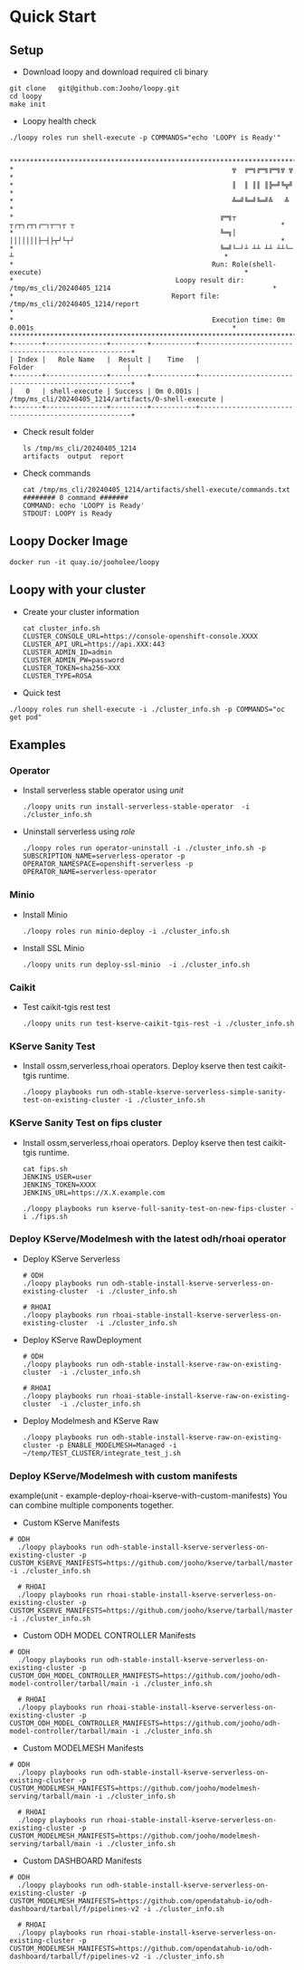 # Quick Start

## Setup

- Download loopy and download required cli binary

```
git clone   git@github.com:Jooho/loopy.git
cd loopy
make init
```

- Loopy health check

```
./loopy roles run shell-execute -p COMMANDS="echo 'LOOPY is Ready'"


*****************************************************************************************************************************
*                                                      ╦  ╔═╗╔═╗╔═╗╦ ╦                                                      *
*                                                      ║  ║ ║║ ║╠═╝╚╦╝                                                      *
*                                                      ╩═╝╚═╝╚═╝╩   ╩                                                       *
*                                                   ╔═╗┬ ┬┌┬┐┌┬┐┌─┐┬─┐┬ ┬                                                   *
*                                                   ╚═╗│ │││││││├─┤├┬┘└┬┘                                                   *
*                                                   ╚═╝└─┘┴ ┴┴ ┴┴ ┴┴└─ ┴                                                    *
*                                                 Run: Role(shell-execute)                                                  *
*                                        Loopy result dir: /tmp/ms_cli/20240405_1214                                        *
*                                       Report file: /tmp/ms_cli/20240405_1214/report                                       *
*                                                 Execution time: 0m 0.001s                                                 *
*****************************************************************************************************************************
+-------+---------------+---------+-----------+-----------------------------------------------------+
| Index |   Role Name   |  Result |    Time   |                        Folder                       |
+-------+---------------+---------+-----------+-----------------------------------------------------+
|   0   | shell-execute | Success | 0m 0.001s | /tmp/ms_cli/20240405_1214/artifacts/0-shell-execute |
+-------+---------------+---------+-----------+-----------------------------------------------------+
```

- Check result folder

  ```
  ls /tmp/ms_cli/20240405_1214
  artifacts  output  report
  ```

- Check commands
  ```
  cat /tmp/ms_cli/20240405_1214/artifacts/shell-execute/commands.txt
  ######## 0 command #######
  COMMAND: echo 'LOOPY is Ready'
  STDOUT: LOOPY is Ready
  ```

## Loopy Docker Image

```
docker run -it quay.io/jooholee/loopy
```

## Loopy with your cluster

- Create your cluster information

  ```
  cat cluster_info.sh
  CLUSTER_CONSOLE_URL=https://console-openshift-console.XXXX
  CLUSTER_API_URL=https://api.XXX:443
  CLUSTER_ADMIN_ID=admin
  CLUSTER_ADMIN_PW=password
  CLUSTER_TOKEN=sha256~XXX
  CLUSTER_TYPE=ROSA
  ```

- Quick test

```
./loopy roles run shell-execute -i ./cluster_info.sh -p COMMANDS="oc get pod"
```

## Examples

### Operator

- Install serverless stable operator using _unit_

  ```
  ./loopy units run install-serverless-stable-operator  -i ./cluster_info.sh
  ```

- Uninstall serverless using _role_
  ```
  ./loopy roles run operator-uninstall -i ./cluster_info.sh -p SUBSCRIPTION_NAME=serverless-operator -p OPERATOR_NAMESPACE=openshift-serverless -p OPERATOR_NAME=serverless-operator
  ```

### Minio

- Install Minio

  ```
  ./loopy roles run minio-deploy -i ./cluster_info.sh
  ```

- Install SSL Minio
  ```
  ./loopy units run deploy-ssl-minio  -i ./cluster_info.sh
  ```

### Caikit

- Test caikit-tgis rest test
  ```
  ./loopy units run test-kserve-caikit-tgis-rest -i ./cluster_info.sh
  ```

### KServe Sanity Test

- Install ossm,serverless,rhoai operators. Deploy kserve then test caikit-tgis runtime.
  ```
  ./loopy playbooks run odh-stable-kserve-serverless-simple-sanity-test-on-existing-cluster -i ./cluster_info.sh
  ```

### KServe Sanity Test on fips cluster

- Install ossm,serverless,rhoai operators. Deploy kserve then test caikit-tgis runtime.

  ```
  cat fips.sh
  JENKINS_USER=user
  JENKINS_TOKEN=XXXX
  JENKINS_URL=https://X.X.example.com

  ./loopy playbooks run kserve-full-sanity-test-on-new-fips-cluster -i ./fips.sh
  ```

### Deploy KServe/Modelmesh with the latest odh/rhoai operator

- Deploy KServe Serverless

  ```
  # ODH
  ./loopy playbooks run odh-stable-install-kserve-serverless-on-existing-cluster  -i ./cluster_info.sh

  # RHOAI
  ./loopy playbooks run rhoai-stable-install-kserve-serverless-on-existing-cluster  -i ./cluster_info.sh
  ```

- Deploy KServe RawDeployment

  ```
  # ODH
  ./loopy playbooks run odh-stable-install-kserve-raw-on-existing-cluster  -i ./cluster_info.sh

  # RHOAI
  ./loopy playbooks run rhoai-stable-install-kserve-raw-on-existing-cluster  -i ./cluster_info.sh
  ```

- Deploy Modelmesh and KServe Raw
  ```
  ./loopy playbooks run odh-stable-install-kserve-raw-on-existing-cluster -p ENABLE_MODELMESH=Managed -i ~/temp/TEST_CLUSTER/integrate_test_j.sh
  ```

### Deploy KServe/Modelmesh with custom manifests

example(unit - example-deploy-rhoai-kserve-with-custom-manifests)
You can combine multiple components together.

- Custom KServe Manifests

```
# ODH
  ./loopy playbooks run odh-stable-install-kserve-serverless-on-existing-cluster -p CUSTOM_KSERVE_MANIFESTS=https://github.com/jooho/kserve/tarball/master -i ./cluster_info.sh

  # RHOAI
  ./loopy playbooks run rhoai-stable-install-kserve-serverless-on-existing-cluster -p CUSTOM_KSERVE_MANIFESTS=https://github.com/jooho/kserve/tarball/master -i ./cluster_info.sh
```

- Custom ODH MODEL CONTROLLER Manifests

```
# ODH
  ./loopy playbooks run odh-stable-install-kserve-serverless-on-existing-cluster -p CUSTOM_ODH_MODEL_CONTROLLER_MANIFESTS=https://github.com/jooho/odh-model-controller/tarball/main -i ./cluster_info.sh

  # RHOAI
  ./loopy playbooks run rhoai-stable-install-kserve-serverless-on-existing-cluster -p CUSTOM_ODH_MODEL_CONTROLLER_MANIFESTS=https://github.com/jooho/odh-model-controller/tarball/main -i ./cluster_info.sh
```

- Custom MODELMESH Manifests

```
# ODH
  ./loopy playbooks run odh-stable-install-kserve-serverless-on-existing-cluster -p CUSTOM_MODELMESH_MANIFESTS=https://github.com/jooho/modelmesh-serving/tarball/main -i ./cluster_info.sh

  # RHOAI
  ./loopy playbooks run rhoai-stable-install-kserve-serverless-on-existing-cluster -p CUSTOM_MODELMESH_MANIFESTS=https://github.com/jooho/modelmesh-serving/tarball/main -i ./cluster_info.sh
```

- Custom DASHBOARD Manifests

```
# ODH
  ./loopy playbooks run odh-stable-install-kserve-serverless-on-existing-cluster -p CUSTOM_MODELMESH_MANIFESTS=https://github.com/opendatahub-io/odh-dashboard/tarball/f/pipelines-v2 -i ./cluster_info.sh

  # RHOAI
  ./loopy playbooks run rhoai-stable-install-kserve-serverless-on-existing-cluster -p CUSTOM_MODELMESH_MANIFESTS=https://github.com/opendatahub-io/odh-dashboard/tarball/f/pipelines-v2 -i ./cluster_info.sh
```
